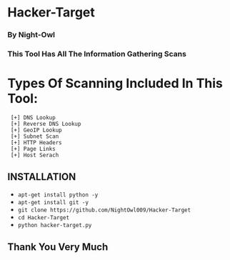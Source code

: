 # Hacker-Target


### By Night-Owl

### This Tool Has All The Information Gathering Scans

# Types Of Scanning Included In This Tool:
     [+] DNS Lookup
     [+] Reverse DNS Lookup
     [+] GeoIP Lookup
     [+] Subnet Scan
     [+] HTTP Headers
     [+] Page Links
     [+] Host Serach


## INSTALLATION
* `apt-get install python -y`
* `apt-get install git -y`
* `git clone https://github.com/NightOwl009/Hacker-Target`
* `cd Hacker-Target`
* `python hacker-target.py`



## Thank You Very Much



